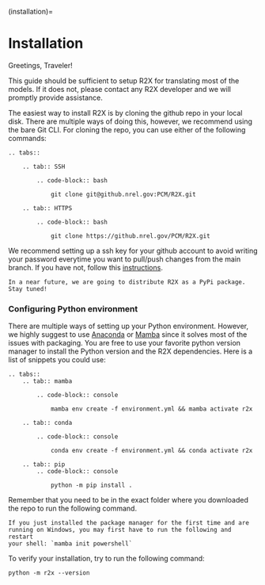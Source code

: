 (installation)=
# Installation

Greetings, Traveler!

This guide should be sufficient to setup R2X for translating most of the models.
If it does not, please contact any R2X developer and we will promptly provide
assistance.

The easiest way to install R2X is by cloning the github repo in your local
disk. There are multiple ways of doing this, however, we recommend using the
bare Git CLI. For cloning the repo, you can use either of the following
commands:

```{eval-rst}
.. tabs::

    .. tab:: SSH

        .. code-block:: bash

            git clone git@github.nrel.gov:PCM/R2X.git

    .. tab:: HTTPS

        .. code-block:: bash

            git clone https://github.nrel.gov/PCM/R2X.git
```

We recommend setting up a ssh key for your github account to avoid writing your password everytime you want to pull/push changes from the main branch.
If you have not, follow this [instructions](https://docs.github.com/en/authentication/connecting-to-github-with-ssh).

```{note}
In a near future, we are going to distribute R2X as a PyPi package. Stay tuned!
```

### Configuring Python environment

There are multiple ways of setting up your Python environment.
However, we highly suggest to use [Anaconda](https://www.anaconda.com/download)
or [Mamba](https://mamba.readthedocs.io/en/latest/) since it solves most of the
issues with packaging.
You are free to use your favorite python version manager
to install the Python version and the R2X dependencies. Here is a list of snippets you could use:

```{eval-rst}
.. tabs::
    .. tab:: mamba

        .. code-block:: console

            mamba env create -f environment.yml && mamba activate r2x

    .. tab:: conda

        .. code-block:: console

            conda env create -f environment.yml && conda activate r2x

    .. tab:: pip
        .. code-block:: console

            python -m pip install .

```

Remember that you need to be in the exact folder where you downloaded the repo to run the following command.

```{important}
If you just installed the package manager for the first time and are
running on Windows, you may first have to run the following and restart
your shell: `mamba init powershell`
```

To verify your installation, try to run the following command:

```console
python -m r2x --version
```
